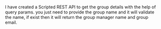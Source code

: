 I have created a Scripted REST API to get the group details with the help of query params. you just need to provide the group name and it will validate the name, if exist then it will return the group manager name and group email.
